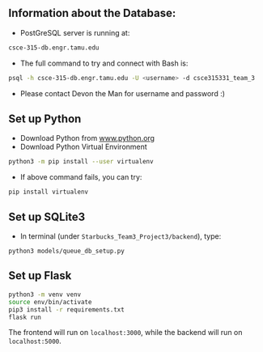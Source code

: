 ## Information about the Database:
- PostGreSQL server is running at:
```bash
csce-315-db.engr.tamu.edu
```
- The full command to try and connect with Bash is:
```bash
psql -h csce-315-db.engr.tamu.edu -U <username> -d csce315331_team_3
```
- Please contact Devon the Man for username and password :)

## Set up Python
- Download Python from www.python.org
- Download Python Virtual Environment
```bash
python3 -m pip install --user virtualenv
```
- If above command fails, you can try:
```
pip install virtualenv
```

## Set up SQLite3
- In terminal (under `Starbucks_Team3_Project3/backend`), type:
```
python3 models/queue_db_setup.py
```

## Set up Flask
```bash
python3 -m venv venv
source env/bin/activate
pip3 install -r requirements.txt
flask run
```


The frontend will run on `localhost:3000`, while the backend will run on `localhost:5000`.